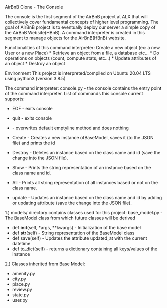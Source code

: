 AirBnB Clone - The Console

The console is the first segment of the AirBnB project at ALX that will collectively cover fundamental concepts of higher level programming. The goal of AirBnB project is to eventually deploy our server a simple copy of the AirBnB Website(HBnB). A command interpreter is created in this segment to manage objects for the AirBnB(HBnB) website.


Functionalities of this command interpreter:
Create a new object (ex: a new User or a new Place)
    * Retrieve an object from a file, a database etc...
    * Do operations on objects (count, compute stats, etc...)
    * Update attributes of an object
    * Destroy an object

Environment
This project is interpreted/compiled on Ubuntu 20.04 LTS using python3 (version 3.8.5)

The command interpreter:
console.py - the console contains the entry point of the command interpreter. List of commands this console current supports:

  * EOF - exits console

  * quit - exits console

  * <emptyline> - overwrites default emptyline method and does nothing

  * Create - Creates a new instance ofBaseModel, saves it (to the JSON file) and prints the id

  * Destroy - Deletes an instance based on the class name and id (save the change into the JSON file).

  * Show - Prints the string representation of an instance based on the class name and id.

  * All - Prints all string representation of all instances based or not on the class name.
  * update - Updates an instance based on the class name and id by adding or updating attribute (save the change into the JSON file).

1.)  models/ directory contains classes used for this project:
 base_model.py - The BaseModel class from which future classes will be derived

  * def __init__(self, *args, **kwargs) - Initialization of the base model
  * def __str__(self) - String representation of the BaseModel class
  * def save(self) - Updates the attribute updated_at with the current datetime
  * def to_dict(self) - returns a dictionary containing all keys/values of the instance

2.) Classes inherited from Base Model:
  * amenity.py
  * city.py
  * place.py
  * review.py
  * state.py
  * user.py
